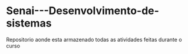 # Senai---Desenvolvimento-de-sistemas
Repositorio aonde esta armazenado todas as atividades feitas durante o curso
